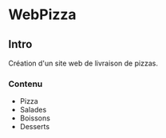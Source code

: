 ﻿# WebPizza

## Intro

Création d'un site web de livraison de pizzas.

### Contenu

 - Pizza
 - Salades
 - Boissons
 - Desserts
